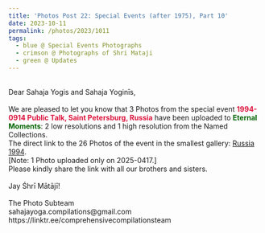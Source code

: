 ```yaml
---
title: 'Photos Post 22: Special Events (after 1975), Part 10'
date: 2023-10-11
permalink: /photos/2023/1011
tags:
  - blue @ Special Events Photographs
  - crimson @ Photographs of Shri Mataji
  - green @ Updates
---
```


<p>
<br>
Dear Sahaja Yogis and Sahaja Yoginīs,<br>
<br>
We are pleased to let you know that 3 Photos from the special event <font color="Crimson"><b>1994-0914 Public Talk, Saint Petersburg, Russia</b></font> have been uploaded to <font color="DarkGreen"><b>Eternal Moments</b></font>: 2 low resolutions and 1 high resolution from the Named Collections.<br>
The direct link to the 26 Photos of the event in the smallest gallery: <a href="https://eternalmoments.smugmug.com/Countries/Russia/1994"> Russia 1994</a>.<br>
[Note: 1 Photo uploaded only on 2025-0417.]<br> 
Please kindly share the link with all our brothers and sisters.<br>

<br>
Jay Śhrī Mātājī!<br>
<br>
The Photo Subteam<br>
sahajayoga.compilations@gmail.com<br>
https://linktr.ee/comprehensivecompilationsteam
</p>